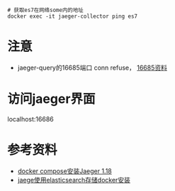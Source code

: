 

```
# 获取es7在网络some内的地址
docker exec -it jaeger-collector ping es7

```

# 注意
- jaeger-query的16685端口 conn refuse， [16685资料](https://www.jaegertracing.io/docs/1.28/deployment/)

# 访问jaeger界面
localhost:16686


# 参考资料
- [docker compose安装Jaeger 1.18](https://blog.csdn.net/qqq125536039/article/details/107046465)
- [jaege使用elasticsearch存储docker安装](https://www.cnblogs.com/zhangb8042/p/14421219.html)